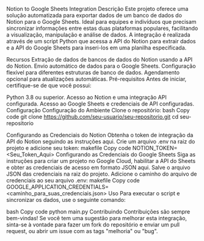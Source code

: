 Notion to Google Sheets Integration
Descrição
Este projeto oferece uma solução automatizada para exportar dados de um banco de dados do Notion para o Google Sheets. Ideal para equipes e indivíduos que precisam sincronizar informações entre estas duas plataformas populares, facilitando a visualização, manipulação e análise de dados. A integração é realizada através de um script Python que acessa a API do Notion para extrair dados e a API do Google Sheets para inseri-los em uma planilha especificada.

Recursos
Extração de dados de bancos de dados do Notion usando a API do Notion.
Envio automático de dados para o Google Sheets.
Configuração flexível para diferentes estruturas de banco de dados.
Agendamento opcional para atualizações automáticas.
Pré-requisitos
Antes de iniciar, certifique-se de que você possui:

Python 3.8 ou superior.
Acesso ao Notion e uma integração API configurada.
Acesso ao Google Sheets e credenciais de API configuradas.
Configuração
Configuração do Ambiente
Clone o repositório:
bash
Copy code
git clone https://github.com/seu-usuario/seu-repositorio.git
cd seu-repositorio

Configurando as Credenciais do Notion
Obtenha o token de integração da API do Notion seguindo as instruções aqui.
Crie um arquivo .env na raiz do projeto e adicione seu token:
makefile
Copy code
NOTION_TOKEN=<Seu_Token_Aqui>
Configurando as Credenciais do Google Sheets
Siga as instruções para criar um projeto no Google Cloud, habilitar a API do Sheets e obter as credenciais de acesso em formato JSON aqui.
Salve o arquivo JSON das credenciais na raiz do projeto.
Adicione o caminho do arquivo de credenciais ao seu arquivo .env:
makefile
Copy code
GOOGLE_APPLICATION_CREDENTIALS=<caminho_para_suas_credenciais.json>
Uso
Para executar o script e sincronizar os dados, use o seguinte comando:

bash
Copy code
python main.py
Contribuindo
Contribuições são sempre bem-vindas! Se você tem uma sugestão para melhorar esta integração, sinta-se à vontade para fazer um fork do repositório e enviar um pull request, ou abrir um issue com as tags "melhoria" ou "bug".


